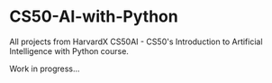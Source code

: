 # CS50-AI-with-Python
All projects from HarvardX CS50AI - CS50's Introduction to Artificial Intelligence with Python course.

Work in progress...
